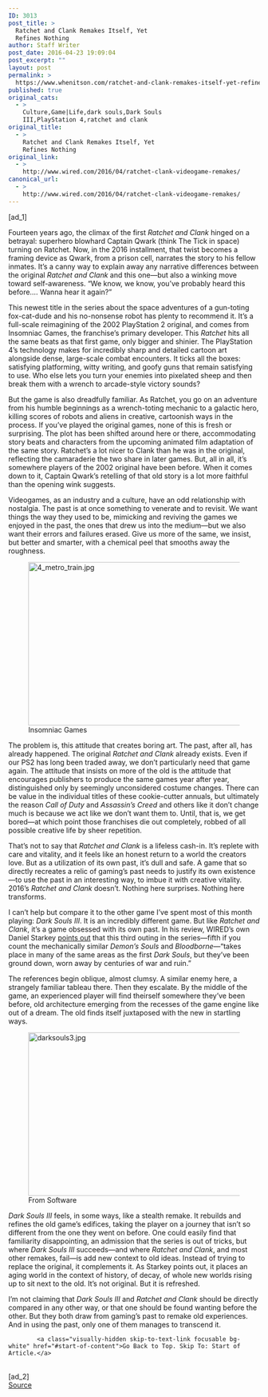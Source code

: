 ```yaml
---
ID: 3013
post_title: >
  Ratchet and Clank Remakes Itself, Yet
  Refines Nothing
author: Staff Writer
post_date: 2016-04-23 19:09:04
post_excerpt: ""
layout: post
permalink: >
  https://www.whenitson.com/ratchet-and-clank-remakes-itself-yet-refines-nothing/
published: true
original_cats:
  - >
    Culture,Game|Life,dark souls,Dark Souls
    III,PlayStation 4,ratchet and clank
original_title:
  - >
    Ratchet and Clank Remakes Itself, Yet
    Refines Nothing
original_link:
  - >
    http://www.wired.com/2016/04/ratchet-clank-videogame-remakes/
canonical_url:
  - >
    http://www.wired.com/2016/04/ratchet-clank-videogame-remakes/
---
```

 [ad_1]
<br><div id=""><p>Fourteen years ago, the climax of the first <em>Ratchet and Clank</em> hinged on a betrayal: superhero blowhard Captain Qwark (think The Tick in space) turning on Ratchet. Now, in the 2016 installment, that twist becomes a framing device as Qwark, from a prison cell, narrates the story to his fellow inmates. It’s a canny way to explain away any narrative differences between the original <em>Ratchet and Clank</em> and this one—but also a winking move toward self-awareness. “We know, we know, you’ve probably heard this before…. Wanna hear it again?”</p>
<p>This newest title in the series about the space adventures of a gun-toting fox-cat-dude and his no-nonsense robot has plenty to recommend it. It’s a full-scale reimagining of the 2002 PlayStation 2 original, and comes from Insomniac Games, the franchise’s primary developer. This <em>Ratchet</em> hits all the same beats as that first game, only bigger and shinier. The PlayStation 4’s technology makes for incredibly sharp and detailed cartoon art alongside dense, large-scale combat encounters. It ticks all the boxes: satisfying platforming, witty writing, and goofy guns that remain satisfying to use. Who else lets you turn your enemies into pixelated sheep and then break them with a wrench to arcade-style victory sounds?</p>
<p>But the game is also dreadfully familiar. As Ratchet, you go on an adventure from his humble beginnings as a wrench-toting mechanic to a galactic hero, killing scores of robots and aliens in creative, cartoonish ways in the process. If you’ve played the original games, none of this is fresh or surprising. The plot has been shifted around here or there, accommodating story beats and characters from the upcoming animated film adaptation of the same story. Ratchet’s a lot nicer to Clank than he was in the original, reflecting the camaraderie the two share in later games. But, all in all, it’s somewhere players of the 2002 original have been before. When it comes down to it, Captain Qwark’s retelling of that old story is a lot more faithful than the opening wink suggests.</p>
<p>Videogames, as an industry and a culture, have an odd relationship with nostalgia. The past is at once something to venerate and to revisit. We want things the way they used to be, mimicking and reviving the games we enjoyed in the past, the ones that drew us into the medium—but we also want their errors and failures erased. Give us more of the same, we insist, but better and smarter, with a chemical peel that smooths away the roughness.</p>
<figure attachment_2005802="" class="wp-caption landscape alignnone fader relative" data-js="fader"><a href="https://www.wired.com/wp-content/uploads/2016/04/4_metro_train.jpg"><img class="size-default-top-art wp-image-2005802" src="http://www.whenitson.com/wp-content/uploads/2016/04/Ratchet-and-Clank-Remakes-Itself-Yet-Refines-Nothing.jpg" alt="4_metro_train.jpg" width="582" height="327"/></a><figcaption class="wp-caption-text link-underline"><span class="credit link-underline-sm"><span aria-hidden="true" class="ui ui ui-photo inline-block ui-credit relative opacity-6 marg-r-sm marg-l-sm no-caption"/>Insomniac Games</span></figcaption></figure><p>The problem is, this attitude that creates boring art. The past, after all, has already happened. The original <em>Ratchet and Clank</em> already exists. Even if our PS2 has long been traded away, we don’t particularly need that game again. The attitude that insists on more of the old is the attitude that encourages publishers to produce the same games year after year, distinguished only by seemingly unconsidered costume changes. There can be value in the individual titles of these cookie-cutter annuals, but ultimately the reason <em>Call of Duty</em> and <em>Assassin’s Creed</em> and others like it don’t change much is because we act like we don’t want them to. Until, that is, we get bored—at which point those franchises die out completely, robbed of all possible creative life by sheer repetition.</p>
<p>That’s not to say that <em>Ratchet and Clank</em> is a lifeless cash-in. It’s replete with care and vitality, and it feels like an honest return to a world the creators love. But as a utilization of its own past, it’s dull and safe. A game that so directly recreates a relic of gaming’s past needs to justify its own existence—to use the past in an interesting way, to imbue it with creative vitality. 2016’s <em>Ratchet and Clank</em> doesn’t. Nothing here surprises. Nothing here transforms.</p>
<p>I can’t help but compare it to the other game I’ve spent most of this month playing: <em>Dark Souls III</em>. It is an incredibly different game. But like <em>Ratchet and Clank</em>, it’s a game obsessed with its own past. In his review, WIRED’s own Daniel Starkey <a href="http://www.wired.com/2016/04/dark-souls-iii-review/">points out</a> that this third outing in the series—fifth if you count the mechanically similar <em>Demon’s Souls</em> and <em>Bloodborne</em>—“takes place in many of the same areas as the first <em>Dark Souls</em>, but they’ve been ground down, worn away by centuries of war and ruin.”</p>
<p>The references begin oblique, almost clumsy. A similar enemy here, a strangely familiar tableau there. Then they escalate. By the middle of the game, an experienced player will find theirself somewhere they’ve been before, old architecture emerging from the recesses of the game engine like out of a dream. The old finds itself juxtaposed with the new in startling ways.</p>
<figure attachment_2005801="" class="wp-caption landscape alignnone fader relative" data-js="fader"><a href="https://www.wired.com/wp-content/uploads/2016/04/darksouls3.jpg"><img class="size-default-top-art wp-image-2005801" src="http://www.whenitson.com/wp-content/uploads/2016/04/1461438544_134_Ratchet-and-Clank-Remakes-Itself-Yet-Refines-Nothing.jpg" alt="darksouls3.jpg" width="582" height="327"/></a><figcaption class="wp-caption-text link-underline"><span class="credit link-underline-sm"><span aria-hidden="true" class="ui ui ui-photo inline-block ui-credit relative opacity-6 marg-r-sm marg-l-sm no-caption"/>From Software</span></figcaption></figure><p><em>Dark Souls III</em> feels, in some ways, like a stealth remake. It rebuilds and refines the old game’s edifices, taking the player on a journey that isn’t so different from the one they went on before. One could easily find that familiarity disappointing, an admission that the series is out of tricks, but where <em>Dark Souls III</em> succeeds—and where <em>Ratchet and Clank</em>, and most other remakes, fail—is add new context to old ideas. Instead of trying to replace the original, it complements it. As Starkey points out, it places an aging world in the context of history, of decay, of whole new worlds rising up to sit next to the old. It’s not original. But it is refreshed.</p>
<p>I’m not claiming that <em>Dark Souls III</em> and <em>Ratchet and Clank</em> should be directly compared in any other way, or that one should be found wanting before the other. But they both draw from gaming’s past to remake old experiences. And in using the past, only one of them manages to transcend it.</p>

			<a class="visually-hidden skip-to-text-link focusable bg-white" href="#start-of-content">Go Back to Top. Skip To: Start of Article.</a>

			
</div>
<br>[ad_2]
<br><a href="http://www.wired.com/2016/04/ratchet-clank-videogame-remakes/">Source </a>
